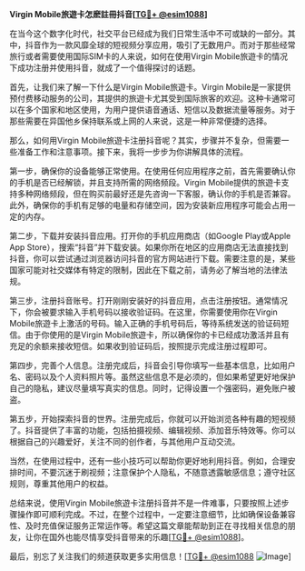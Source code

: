 **Virgin Mobile旅遊卡怎麽註冊抖音[[TG💪+ @esim1088](https://t.me/s/esim1088)]**

在当今这个数字化时代，社交平台已经成为我们日常生活中不可或缺的一部分。其中，抖音作为一款风靡全球的短视频分享应用，吸引了无数用户。而对于那些经常旅行或者需要使用国际SIM卡的人来说，如何在使用Virgin Mobile旅遊卡的情况下成功注册并使用抖音，就成了一个值得探讨的话题。

首先，让我们来了解一下什么是Virgin Mobile旅遊卡。Virgin Mobile是一家提供预付费移动服务的公司，其提供的旅遊卡尤其受到国际旅客的欢迎。这种卡通常可以在多个国家和地区使用，为用户提供语音通话、短信以及数据流量等服务。对于那些需要在异国他乡保持联系或上网的人来说，这是一种非常便捷的选择。

那么，如何用Virgin Mobile旅遊卡注册抖音呢？其实，步骤并不复杂，但需要一些准备工作和注意事项。接下来，我将一步步为你讲解具体的流程。

第一步，确保你的设备能够正常使用。在使用任何应用程序之前，首先需要确认你的手机是否已经解锁，并且支持所需的网络频段。Virgin Mobile提供的旅遊卡支持多种网络频段，但在购买前最好还是先咨询一下客服，确认你的手机是否兼容。此外，确保你的手机有足够的电量和存储空间，因为安装新应用程序可能会占用一定的内存。

第二步，下载并安装抖音应用。打开你的手机应用商店（如Google Play或Apple App Store），搜索“抖音”并下载安装。如果你所在地区的应用商店无法直接找到抖音，你可以尝试通过浏览器访问抖音的官方网站进行下载。需要注意的是，某些国家可能对社交媒体有特定的限制，因此在下载之前，请务必了解当地的法律法规。

第三步，注册抖音账号。打开刚刚安装好的抖音应用，点击注册按钮。通常情况下，你会被要求输入手机号码以接收验证码。在这里，你需要使用你在Virgin Mobile旅遊卡上激活的号码。输入正确的手机号码后，等待系统发送的验证码短信。由于你使用的是Virgin Mobile旅遊卡，所以确保你的卡已经成功激活并且有充足的余额来接收短信。如果收到验证码后，按照提示完成注册过程即可。

第四步，完善个人信息。注册完成后，抖音会引导你填写一些基本信息，比如用户名、密码以及个人资料照片等。虽然这些信息不是必须的，但如果希望更好地保护自己的隐私，建议尽量填写真实的信息。同时，记得设置一个强密码，避免账户被盗。

第五步，开始探索抖音的世界。注册完成后，你就可以开始浏览各种有趣的短视频了。抖音提供了丰富的功能，包括拍摄视频、编辑视频、添加音乐特效等。你可以根据自己的兴趣爱好，关注不同的创作者，与其他用户互动交流。

当然，在使用过程中，还有一些小技巧可以帮助你更好地利用抖音。例如，合理安排时间，不要沉迷于刷视频；注意保护个人隐私，不随意透露敏感信息；遵守社区规则，尊重其他用户的权益。

总结来说，使用Virgin Mobile旅遊卡注册抖音并不是一件难事，只要按照上述步骤操作即可顺利完成。不过，在整个过程中，一定要注意细节，比如确保设备兼容性、及时充值保证服务正常运作等。希望这篇文章能帮助到正在寻找相关信息的朋友，让你在国外也能尽情享受抖音带来的乐趣[[TG💪+ @esim1088](https://t.me/s/esim1088)]。

最后，别忘了关注我们的频道获取更多实用信息！[[TG💪+ @esim1088](https://t.me/s/esim1088) ![Image](https://i.postimg.cc/4NQfJmqS/Snipaste-2025-05-13-00-14-12.png)]
